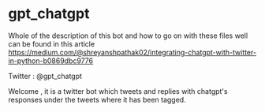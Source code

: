 # gpt_chatgpt

Whole of the description of this bot and how to go on with these files well can be found in this article https://medium.com/@shreyanshpathak02/integrating-chatgpt-with-twitter-in-python-b0869dbc9776

Twitter : @gpt_chatgpt

Welcome , it is a twitter bot which tweets and replies with chatgpt's responses under the tweets where it has been tagged.
